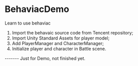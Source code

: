 # BehaviacDemo
Learn to use behaviac

1. Import the behavaic source code from Tencent repository;
2. Import Unity Standard Assets for player model;
3. Add PlayerManager and CharacterManager;
4. Initialize player and character in Battle scene.


------- Just for Demo, not finished yet.
